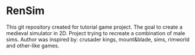 # RenSim

This git repository created for tutorial game project. The goal to create a medieval simulator in 2D. Project trying to recreate a combination of male sims. Author was inspired by: crusader kings, mount&blade, sims, rimworld and other-like games.
